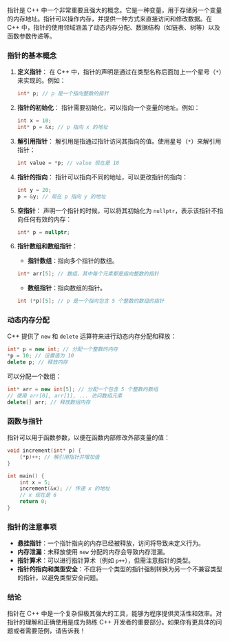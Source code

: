 指针是 C++ 中一个非常重要且强大的概念。它是一种变量，用于存储另一个变量的内存地址。指针可以操作内存，并提供一种方式来直接访问和修改数据。在 C++ 中，指针的使用领域涵盖了动态内存分配、数据结构（如链表、树等）以及函数参数传递等。

### 指针的基本概念

1. **定义指针**： 在 C++ 中，指针的声明是通过在类型名称后面加上一个星号（`*`）来实现的。例如：
    
    ```cpp
    int* p; // p 是一个指向整数的指针
    ```
    
2. **指针的初始化**： 指针需要初始化，可以指向一个变量的地址。例如：
    
    ```cpp
    int x = 10;
    int* p = &x; // p 指向 x 的地址
    ```
    
3. **解引用指针**： 解引用是指通过指针访问其指向的值。使用星号（`*`）来解引用指针：
    
    ```cpp
    int value = *p; // value 现在是 10
    ```
    
4. **指针的指向**： 指针可以指向不同的地址，可以更改指针的指向：
    
    ```cpp
    int y = 20;
    p = &y; // 现在 p 指向 y 的地址
    ```
    
5. **空指针**： 声明一个指针的时候，可以将其初始化为 `nullptr`，表示该指针不指向任何有效的内存：
    
    ```cpp
    int* p = nullptr;
    ```
    
6. **指针数组和数组指针**：
    
    - **指针数组**：指向多个指针的数组。
    
    ```cpp
    int* arr[5]; // 数组，其中每个元素都是指向整数的指针
    ```
    
    - **数组指针**：指向数组的指针。
    
    ```cpp
    int (*p)[5]; // p 是一个指向包含 5 个整数的数组的指针
    ```
    

### 动态内存分配

C++ 提供了 `new` 和 `delete` 运算符来进行动态内存分配和释放：

```cpp
int* p = new int; // 分配一个整数的内存
*p = 10; // 设置值为 10
delete p; // 释放内存
```

可以分配一个数组：

```cpp
int* arr = new int[5]; // 分配一个包含 5 个整数的数组
// 使用 arr[0], arr[1], ... 访问数组元素
delete[] arr; // 释放数组内存
```

### 函数与指针

指针可以用于函数参数，以便在函数内部修改外部变量的值：

```cpp
void increment(int* p) {
    (*p)++; // 解引用指针并增加值
}

int main() {
    int x = 5;
    increment(&x); // 传递 x 的地址
    // x 现在是 6
    return 0;
}
```

### 指针的注意事项

- **悬挂指针**：一个指针指向的内存已经被释放，访问将导致未定义行为。
- **内存泄漏**：未释放使用 `new` 分配的内存会导致内存泄漏。
- **指针算术**：可以进行指针算术（例如 `p++`），但需注意指针的类型。
- **指针的指向和类型安全**：不应将一个类型的指针强制转换为另一个不兼容类型的指针，以避免类型安全问题。

### 结论

指针在 C++ 中是一个复杂但极其强大的工具，能够为程序提供灵活性和效率。对指针的理解和正确使用是成为熟练 C++ 开发者的重要部分。如果你有更具体的问题或者需要范例，请告诉我！